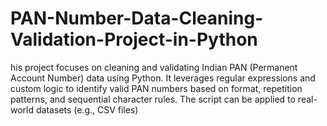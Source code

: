 # PAN-Number-Data-Cleaning-Validation-Project-in-Python
his project focuses on cleaning and validating Indian PAN (Permanent Account Number) data using Python. It leverages regular expressions and custom logic to identify valid PAN numbers based on format, repetition patterns, and sequential character rules. The script can be applied to real-world datasets (e.g., CSV files) 
